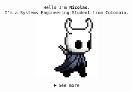 <p align="center">
  <br>
  <samp>
    Hello I'm <b><a rel="nofollow noopener noreferrer" target="_blank">Nicolas</a></b>.
    <br>I'm a Systems Engineering Student from Colombia.<br>

</samp>

  <img src="https://github.com/Trompitas/Trompitas/blob/main/assets/hollor_knight3.gif" width="200"/>

</p>

<details align="center">

<summary>  <samp> See more </samp></summary>
<samp>
 <b><h2 style="color: #fc6203">S O M E &nbsp; S K I L L S !</h2> </b>
  
  <p align="center">A summary of my programming skills.</p>
  
<p align="center">
  <img src='https://raw.githubusercontent.com/sammwyy/sammwyy/master/skills/java.png' height='42px'>
  <img src='https://raw.githubusercontent.com/sammwyy/sammwyy/master/skills/mysql.png' height='42px'>


</p>

<img src="https://github.com/Trompitas/Trompitas/blob/main/assets/bonefire.gif" width="200"/>

</samp>
</details>
